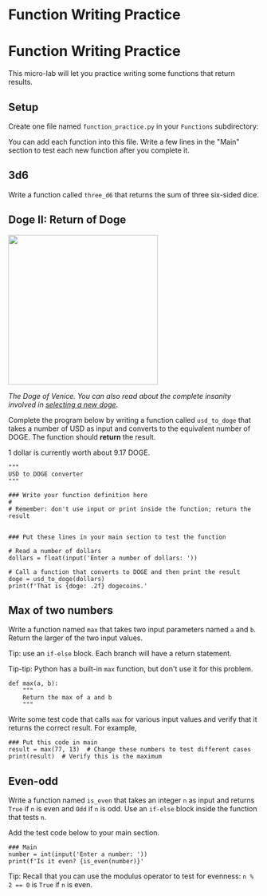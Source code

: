 # Function Writing Practice

# Function Writing Practice

This micro-lab will let you practice writing some functions that return results.

## Setup

Create one file named `function_practice.py` in your `Functions` subdirectory:

You can add each function into this file. Write a few lines in the "Main" section to test each new function after you complete it.


## 3d6

Write a function called `three_d6` that returns the sum of three six-sided dice.


## Doge II: Return of Doge

<img src="https://i.redd.it/bkhyosuip8g51.jpg" width="300px" />

*The Doge of Venice. You can also read about the complete insanity involved in [selecting a new doge](https://en.wikipedia.org/wiki/Doge_of_Venice#Selection_of_the_doge)*.


Complete the program below by writing a function called `usd_to_doge` that takes a number of USD as input and converts to the equivalent number of DOGE. The function should **return** the result.

1 dollar is currently worth about 9.17 DOGE.

```
"""
USD to DOGE converter
"""

### Write your function definition here
#
# Remember: don't use input or print inside the function; return the result


### Put these lines in your main section to test the function

# Read a number of dollars
dollars = float(input('Enter a number of dollars: '))

# Call a function that converts to DOGE and then print the result
doge = usd_to_doge(dollars)
print(f'That is {doge: .2f} dogecoins.'
```

## Max of two numbers

Write a function named `max` that takes two input parameters named `a` and `b`. Return the larger of the two input values.

Tip: use an `if-else` block. Each branch will have a return statement.

Tip-tip: Python has a built-in `max` function, but don't use it for this problem.

```
def max(a, b):
    """
    Return the max of a and b
    """

```

Write some test code that calls `max` for various input values and verify that it returns the correct result. For example,

```
### Put this code in main
result = max(77, 13)  # Change these numbers to test different cases
print(result)  # Verify this is the maximum
```


## Even-odd

Write a function named `is_even` that takes an integer `n` as input and returns `True` if `n` is even and `Odd` if `n` is odd. Use an `if-else` block inside the function that tests `n`.

Add the test code below to your main section.

```
### Main
number = int(input('Enter a number: '))
print(f'Is it even? {is_even(number)}'
```

Tip: Recall that you can use the modulus operator to test for evenness: `n % 2 == 0` is `True` if `n` is even.
